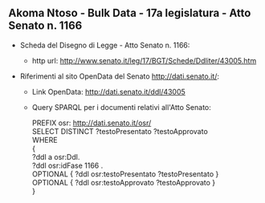 ## Akoma Ntoso - Bulk Data - 17a legislatura - Atto Senato n. 1166 ##

* Scheda del Disegno di Legge - Atto Senato n. 1166:
	* http url: http://www.senato.it/leg/17/BGT/Schede/Ddliter/43005.htm

* Riferimenti al sito OpenData del Senato http://dati.senato.it/:
	* Link OpenData: http://dati.senato.it/ddl/43005
	* Query SPARQL per i documenti relativi all'Atto Senato:

        PREFIX osr: <http://dati.senato.it/osr/>  
		SELECT DISTINCT ?testoPresentato ?testoApprovato  
		WHERE  
		{  
		    ?ddl a osr:Ddl.  
		    ?ddl osr:idFase 1166 .  
		    OPTIONAL { ?ddl osr:testoPresentato ?testoPresentato }  
		    OPTIONAL { ?ddl osr:testoApprovato ?testoApprovato }  
		}
		